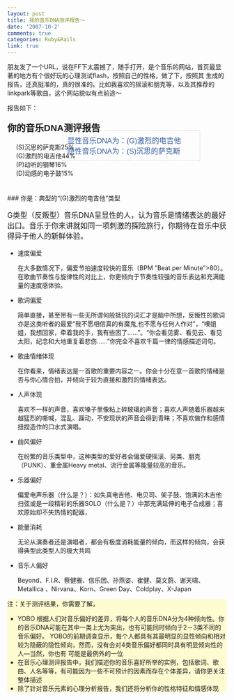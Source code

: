 ```yaml
---
layout: post
title: 我的音乐DNA测评报告～
date: '2007-10-2'
comments: true
categories: Ruby&Rails
link: true
---
```

<p>朋友发了一个URL，说在FF下太震撼了，随手打开，是个音乐的网站，首页最显著的地方有个很好玩的心理测试flash，按照自己的性格，做了下，按照其 生成的报告，还真挺准的，真的很准的。比如我喜欢的摇滚和朋克等，以及其推荐的linkpark等歌曲，这个网站貌似有点前途～</p>
<p>报告如下：</p>
<h1 style="margin: 20px 0pt; font-family: Arial,Helvetica,sans-serif; font-style: normal; font-variant: normal; font-weight: bold; font-size: 1.5em; line-height: normal; font-size-adjust: none; font-stretch: normal;">你的音乐DNA测评报告</h1>
<div id="ghg">
<div class="inner">
<div style="margin: 20px;" id="gh">
<div class="dnar"><span class="dnaf">(S)沉思的萨克斯</span><span class="dnab"><span style="width: 42px;" class="dnaa blue">25%</span></span></div>
<div class="dnar"><span class="dnaf">(G)激烈的电吉他</span><span class="dnab"><span style="width: 74px;" class="dnaa red">44%</span></span></div>
<div class="dnar"><span class="dnaf">(P)动听的钢琴</span><span class="dnab"><span style="width: 27px;" class="dnaa green">16%</span></span></div>
<div class="dnar"><span class="dnaf">(D)动感的电子鼓</span><span class="dnab"><span style="width: 25px;" class="dnaa yellow">15%</span></span></div>
<div class="dnar">&nbsp;</div>
</div>
</div>
</div>
<div style="border: 1px dashed rgb(204, 204, 204); margin: -145px 0pt 0pt 350px; padding: 10px; position: absolute; font-family: Arial,Helvetica,sans-serif; font-style: normal; font-variant: normal; font-weight: normal; font-size: 1.2em; line-height: normal; font-size-adjust: none; font-stretch: normal; color: rgb(53, 92, 157); width: 294px; left: 5px;" id="ghg_float">
<div>显性音乐DNA为：(G)激烈的电吉他</div>
<div>隐性音乐DNA为：(S)沉思的萨克斯</div>
</div>
<div style="display: none;" id="redoMindtest">
<div style="display: block;" id="swf_564_finalPlayer"><object width="591" height="206" align="middle" id="finalPlayer" codebase="http://fpdownload.macromedia.com/pub/shockwave/cabs/flash/swflash.cab#version=8,0,0,0" classid="clsid:d27cdb6e-ae6d-11cf-96b8-444553540000">
<param name="movie" value="/flash/t/102/YoboPsyTest.swf" />
<param name="bgcolor" value="#ffffff" />
<param name="FlashVars" value="GW=engine.yobo.com&amp;U=825856&amp;L=0&amp;S=d71d8677cddb40469bcaf749a80a0a0ed0c9d1c5&amp;P=0&amp;V=-1&amp;D=0&amp;cID=0&amp;VER=0.30" />
<param name="quality" value="high" /><embed width="591" height="206" align="middle" type="application/x-shockwave-flash" name="finalPlayer" bgcolor="#ffffff" quality="high" flashvars="GW=engine.yobo.com&amp;U=825856&amp;L=0&amp;S=d71d8677cddb40469bcaf749a80a0a0ed0c9d1c5&amp;P=0&amp;V=-1&amp;D=0&amp;cID=0&amp;VER=0.30" src="http://www.yobo.com/flash/t/102/YoboPsyTest.swf"></embed> </object></div>
<script language="javascript" type="text/javascript">var js_564=new yobo_SWF("/flash/t/102/YoboPsyTest.swf", "finalPlayer", "8", "GW=engine.yobo.com&U=825856&L=0&S=d71d8677cddb40469bcaf749a80a0a0ed0c9d1c5&P=0&V=-1&D=0&cID=0&VER=0.30", "591", "206", "#ffffff");js_564.write("swf_564_finalPlayer");</script>
</div>
<div id="dnaDes">
<div class="inner">
<div class="dna_content">
### 你是：典型的&ldquo;(G)激烈的电吉他&rdquo;类型
<p style="font-size: 1.2em;">G类型（反叛型）音乐DNA呈显性的人，认为音乐是情绪表达的最好出口。音乐于你来讲就如同一项刺激的探险旅行，你期待在音乐中获得异于他人的新鲜体验。</p>
<ul>
    <li>速度偏爱</li>
    <p>在大多数情况下，偏爱节拍速度较快的音乐（BPM &rdquo;Beat per Minute&rdquo;&gt;80）。在歌曲节奏性与旋律性的对比上，你更倾向于节奏性较强的音乐表达和充满能量的速度感体验。</p>
    <li>歌词偏爱</li>
    <p>简单直接，甚至带有一些无所谓何般抵抗的词汇才是脑中所想，反叛性的歌词亦是这类听者的最爱&ldquo;我不愿相信真的有魔鬼,也不愿与任何人作对&rdquo;，&ldquo;噢姐 姐，我想回家，牵着我的手，我有些困了&hellip;&hellip;&rdquo;。&ldquo;你会看见雾、看见云、看见太阳，纪念和大地重复着悲伤&hellip;&hellip;&rdquo;你完全不喜欢千篇一律的情感描述词句。</p>
    <li>歌曲情绪体现</li>
    <p>在你看来，情绪表达是一首歌的重要内容之一。你会十分在意一首歌的情绪是否与你心情合拍，并倾向于较为直接和激烈的情绪表达。</p>
    <li>人声体现</li>
    <p>喜欢不一样的声音，喜欢嗓子里像粘上碎玻璃的声音；喜欢人声随着乐器越来越猛烈的嘶喊，混乱、躁动，不安现状的声音会得到青睐；不喜欢做作和感情扭捏造作的口水式演唱。</p>
    <li>曲风偏好</li>
    <p>在纷繁的音乐类型中，这种类型的爱好者会偏爱硬摇滚、另类、朋克（PUNK）、重金属Heavy metal、流行金属等能量较高的音乐。</p>
    <li>乐器偏好</li>
    <p>偏爱电声乐器（什么是？）：如失真电吉他、电贝司、架子鼓、饱满的木吉他扫弦或是一段精彩的乐器SOLO（什么是？）中那充满延伸的电子合成器；喜欢原始却不失热情的配器，</p>
    <li>能量消耗</li>
    <p>无论从演奏者还是演唱者，都会有极度消耗能量的倾向，而这样的倾向，会获得典型此类型人的极大共鸣</p>
    <li>音乐人偏好</li>
    <p>Beyond、F.I.R、蔡健雅、信乐团、孙燕姿、崔健、莫文蔚、谢天啸、Metallica 、Nirvana、Korn、Green Day、Coldplay、X-Japan</p>
</ul>
</div>
</div>
</div>
<div style="background: rgb(255, 251, 208) none repeat scroll 0% 50%; -moz-background-clip: -moz-initial; -moz-background-origin: -moz-initial; -moz-background-inline-policy: -moz-initial;" id="youknow">
<div class="inner">
<p>注：关于测评结果，你需要了解，</p>
<ul class="gray">
    <li>YOBO 根据人们对音乐偏好的差异，将每个人的音乐DNA分为4种倾向性。你的音乐DNA可能在其中一类上尤为突出，也有可能同时倾向于2－3类不同的音乐偏好。 YOBO的前期调查显示，每个人都具有其最明显的显性倾向和相对较为隐蔽的隐性倾向，然而，没有会对4类音乐偏好都同时具有明显倾向性的人&mdash;当然，你也有 可能是最例外的一位</li>
    <li>在音乐心理测评报告中，我们描述你的音乐喜好所举的实例，包括歌词、歌曲、人名等等，有可能因为一些不可预计的因素而存在个体差异，请你更关注整体描述</li>
    <li>除了针对音乐元素的心理分析报告，我们还将分析你的性格特征和情感体现</li>
</ul>
</div>
</div>
<div id="col1">
<div id="largeButtons">&nbsp;</div>
</div>
